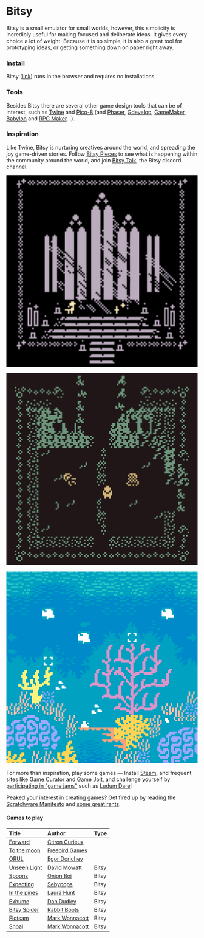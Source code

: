 # Bitsy

Bitsy is a small emulator for small worlds, however, this simplicity is incredibly useful for making focused and deliberate ideas. It gives every choice a lot of weight. Because it is so simple, it is also a great tool for prototyping ideas, or getting something down on paper right away. 

### Install

Bitsy \([link](http://ledoux.io/bitsy/editor.html)\) runs in the browser and requires no installations

### Tools

Besides Bitsy there are several other game design tools that can be of interest, such as [Twine](https://twinery.org/) and [Pico-8](https://www.lexaloffle.com/pico-8.php) \(and [Phaser](https://phaser.io/), [Gdevelop](https://gdevelop-app.com/), [GameMaker](https://www.yoyogames.com/), [Babylon](https://www.babylonjs.com/games/) and [RPG Maker](https://en.wikipedia.org/wiki/RPG_Maker)…\).

### Inspiration

Like Twine, Bitsy is nurturing creatives around the world, and spreading the joy game-driven stories. Follow [Bitsy Pieces](https://twitter.com/bitsypcs) to see what is happening within the community around the world, and join [Bitsy Talk](https://discordapp.com/invite/9rAjhtr), the Bitsy discord channel. 

![Novena by Cecile Richard \(https://haraiva.itch.io/novena\)](../../../.gitbook/assets/novena%20%281%29.gif)

![Depths by Marc Wonnacott \(https://candle.itch.io/depths\)](../../../.gitbook/assets/depths.gif)

![The Fever by AYolland \(https://ayolland.itch.io/fever\)](../../../.gitbook/assets/bitsy-thefever.gif)

For more than inspiration, play some games — Install [Steam](https://store.steampowered.com/), and frequent sites like [Game Curator](https://game-curator.com/) and [Game Jolt](https://gamejolt.com/), and challenge yourself by [participating in  "game jams"](https://itch.io/jam/) such as [Ludum Dare](https://ldjam.com/)!

Peaked your interest in creating games? Get fired up by reading the [Scratchware Manifesto](http://homeoftheunderdogs.net/scratch.php) and [some great rants](https://voec.itch.io/zineszineszines).

#### Games to play

| Title | Author | Type |
| :--- | :--- | :--- |
| [Forward](https://citron-curieux.itch.io/forward) | [Citron Curieux](https://citron-curieux.itch.io/) |  |
| [To the moon](https://freebirdgames.com/to_the_moon/) | [Freebird Games](https://freebirdgames.com/) |  |
| [ORUL](https://egordorichev.itch.io/orul) | [Egor Dorichev](https://egordorichev.itch.io/) |  |
| [Unseen Light](https://ducklingsmith.itch.io/the-unseen-light) | [David Mowatt](https://ducklingsmith.itch.io/) | Bitsy |
| [Spoons](https://le-onionboi.itch.io/spoons) | [Onion Boi](https://le-onionboi.itch.io/) | Bitsy |
| [Expecting](https://sebypops.itch.io/expecting) | [Sebypops](https://sebypops.itch.io/) | Bitsy |
| [In the pines](https://laurahunt.itch.io/in-the-pines) | [Laura Hunt](https://laurahunt.itch.io/) | Bitsy |
| [Exhume](https://batgut.itch.io/exhume) | [Dan Dudley](https://batgut.itch.io/) | Bitsy |
| [Bitsy Spider](https://rabbitboots.itch.io/bitsy-spider) | [Rabbit Boots](https://rabbitboots.itch.io/) | Bitsy |
| [Flotsam](https://candle.itch.io/flotsam) | [Mark Wonnacott](https://candle.itch.io/) | Bitsy |
| [Shoal](https://candle.itch.io/shoal) | [Mark Wonnacott](https://candle.itch.io/) | Bitsy |

### 

